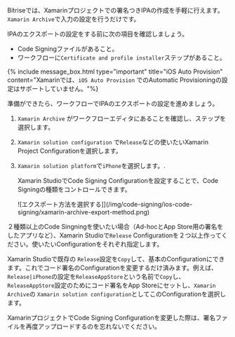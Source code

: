 Bitriseでは、Xamarinプロジェクトでの署名つきIPAの作成を手軽に行えます。`Xamarin Archive`で入力の設定を行うだけです。

IPAのエクスポートの設定をする前に次の項目を確認しましょう。

* Code Signingファイルがあること。
* ワークフローに`Certificate and profile installer`ステップがあること。

{% include message_box.html type="important" title="iOS Auto Provision" content="Xamarinでは、`iOS Auto Provision` でのAutomatic Provisioningの設定はサポートしていません。"%}

準備ができたら、ワークフローでIPAのエクスポートの設定を進めましょう。

1. `Xamarin Archive` がワークフローエディタにあることを確認し、ステップを選択します。
2. `Xamarin solution configuration` で`Release`などの使いたいXamarin Project Configurationを選択します。
3. `Xamarin solution platform`で`iPhone`を選択します。.

   Xamarin StudioでCode Signing Configurationを設定することで、Code Signingの種類をコントロールできます。

   ![エクスポート方法を選択する]](/img/code-signing/ios-code-signing/xamarin-archive-export-method.png)

２種類以上のCode Singningを使いたい場合（Ad-hocとApp Store用の署名をしたアプリなど）、Xamarin Studioで`Release` Configurationを２つ以上作ってください。使いたいConfigurationをそれぞれ指定します。

Xamarin Studioで既存の `Release`設定を`Copy`して、基本のConfigurationにできます。これでコード署名のConfigurationを変更するだけ済みます。例えば、`Release|iPhone`の設定を`ReleaseAppStore`という名前で`Copy`し、`ReleaseAppStore`設定のためにコード署名をApp Storeにセットし、`Xamarin Archive`の `Xamarin solution configuration`としてこのConfigurationを選択します。

XamarinプロジェクトでCode Signing Configurationを変更した際は、署名ファイルを再度アップロードするのを忘れないでください。
